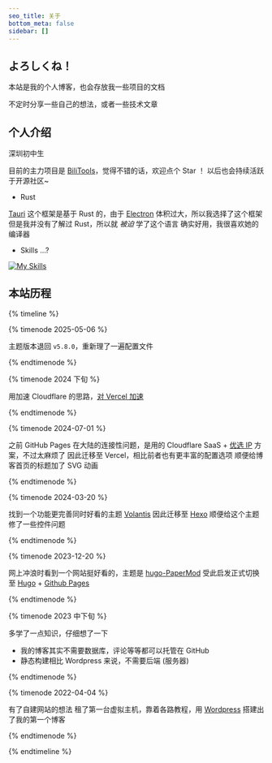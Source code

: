 ```yaml
---
seo_title: 关于
bottom_meta: false
sidebar: []
---
```


## よろしくね！

本站是我的个人博客，也会存放我一些项目的文档

不定时分享一些自己的想法，或者一些技术文章

## 个人介绍

深圳初中生

目前的主力项目是 [BiliTools](https://github.com/btjawa/BiliTools)，觉得不错的话，欢迎点个 Star ！
以后也会持续活跃于开源社区~

- Rust

[Tauri](https://tauri.app) 这个框架是基于 Rust 的，由于 [Electron](https://www.electronjs.org/) 体积过大，所以我选择了这个框架
但是我并没有了解过 Rust，所以就 *被迫* 学了这个语言
确实好用，我很喜欢她的编译器

- Skills ...?

[![My Skills](https://skillicons.dev/icons?i=html,js,ts,python,java,kotlin,swift,rust,cpp,cs,nodejs,vue,vite,electron,tauri,git,github,ps,pr,vscode,visualstudio,arch,ubuntu,apple)](https://skillicons.dev)

## 本站历程

{% timeline %}

{% timenode 2025-05-06 %}

主题版本退回 `v5.8.0`，重新理了一遍配置文件

{% endtimenode %}

{% timenode 2024 下旬 %}

用加速 Cloudflare 的思路，[对 Vercel 加速](https://vercel-cyfan.yt-blog.top/9952/)

{% endtimenode %}

{% timenode 2024-07-01 %}

之前 GitHub Pages 在大陆的连接性问题，是用的 Cloudflare SaaS + [优选 IP](https://github.com/XIU2/CloudflareSpeedTest) 方案，不过太麻烦了
因此迁移至 Vercel，相比前者也有更丰富的配置选项
顺便给博客首页的标题加了 SVG 动画

{% endtimenode %}

{% timenode 2024-03-20 %}

找到一个功能更完善同时好看的主题 [Volantis](https://volantis.js.org/)
因此迁移至 [Hexo](https://hexo.io/zh-cn/)
顺便给这个主题修了一些控件问题

{% endtimenode %}

{% timenode 2023-12-20 %}

网上冲浪时看到一个网站挺好看的，主题是 [hugo-PaperMod](https://github.com/adityatelange/hugo-PaperMod)
受此启发正式切换至 [Hugo](https://gohugo.io/) + [Github Pages](https://pages.github.com)

{% endtimenode %}

{% timenode 2023 中下旬 %}

多学了一点知识，仔细想了一下
- 我的博客其实不需要数据库，评论等等都可以托管在 GitHub
- 静态构建相比 Wordpress 来说，不需要后端 (服务器)

{% endtimenode %}

{% timenode 2022-04-04 %}

有了自建网站的想法
租了第一台虚拟主机，靠着各路教程，用 [Wordpress](https://wordpress.org/download/) 搭建出了我的第一个博客

{% endtimenode %}

{% endtimeline %}